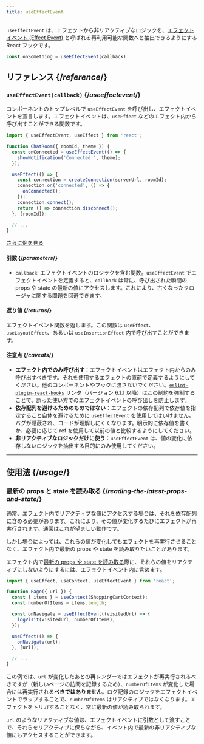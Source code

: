 ```yaml
---
title: useEffectEvent
---
```


<Intro>

`useEffectEvent` は、エフェクトから非リアクティブなロジックを、[エフェクトイベント (Effect Event)](/learn/separating-events-from-effects#declaring-an-effect-event) と呼ばれる再利用可能な関数へと抽出できるようにする React フックです。

```js
const onSomething = useEffectEvent(callback)
```

</Intro>

<InlineToc />

## リファレンス {/*reference*/}

### `useEffectEvent(callback)` {/*useeffectevent*/}

コンポーネントのトップレベルで `useEffectEvent` を呼び出し、エフェクトイベントを宣言します。エフェクトイベントは、`useEffect` などのエフェクト内から呼び出すことができる関数です。

```js {4-6,11}
import { useEffectEvent, useEffect } from 'react';

function ChatRoom({ roomId, theme }) {
  const onConnected = useEffectEvent(() => {
    showNotification('Connected!', theme);
  });

  useEffect(() => {
    const connection = createConnection(serverUrl, roomId);
    connection.on('connected', () => {
      onConnected();
    });
    connection.connect();
    return () => connection.disconnect();
  }, [roomId]);

  // ...
}
```

[さらに例を見る](#usage)

#### 引数 {/*parameters*/}

- `callback`: エフェクトイベントのロジックを含む関数。`useEffectEvent` でエフェクトイベントを定義すると、`callback` は常に、呼び出された瞬間の props や state の最新の値にアクセスします。これにより、古くなったクロージャに関する問題を回避できます。

#### 返り値 {/*returns*/}

エフェクトイベント関数を返します。この関数は `useEffect`、`useLayoutEffect`、あるいは `useInsertionEffect` 内で呼び出すことができます。

#### 注意点 {/*caveats*/}

- **エフェクト内でのみ呼び出す**：エフェクトイベントはエフェクト内からのみ呼び出すべきです。それを使用するエフェクトの直前で定義するようにしてください。他のコンポーネントやフックに渡さないでください。[`eslint-plugin-react-hooks`](/reference/eslint-plugin-react-hooks) リンタ（バージョン 6.1.1 以降）はこの制約を強制することで、誤った使い方でのエフェクトイベントの呼び出しを防止します。
- **依存配列を避けるためのものではない**：エフェクトの依存配列で依存値を指定すること自体を避けるために `useEffectEvent` を使用してはいけません。バグが隠蔽され、コードが理解しにくくなります。明示的に依存値を書くか、必要に応じて ref を使用して以前の値と比較するようにしてください。
- **非リアクティブなロジックだけに使う**：`useEffectEvent` は、値の変化に依存しないロジックを抽出する目的にのみ使用してください。

___

## 使用法 {/*usage*/}

### 最新の props と state を読み取る {/*reading-the-latest-props-and-state*/}

通常、エフェクト内でリアクティブな値にアクセスする場合は、それを依存配列に含める必要があります。これにより、その値が変化するたびにエフェクトが再実行されます。通常はこれが望ましい動作です。

しかし場合によっては、これらの値が変化してもエフェクトを再実行させることなく、エフェクト内で最新の props や state を読み取りたいことがあります。

エフェクト内で[最新の props や state を読み取る](/learn/separating-events-from-effects#reading-latest-props-and-state-with-effect-events)際に、それらの値をリアクティブにしないようにするには、エフェクトイベント内に含めます。

```js {7-9,12}
import { useEffect, useContext, useEffectEvent } from 'react';

function Page({ url }) {
  const { items } = useContext(ShoppingCartContext);
  const numberOfItems = items.length;

  const onNavigate = useEffectEvent((visitedUrl) => {
    logVisit(visitedUrl, numberOfItems);
  });

  useEffect(() => {
    onNavigate(url);
  }, [url]);

  // ...
}
```

この例では、`url` が変化したあとの再レンダーではエフェクトが再実行されるべきですが（新しいページの訪問を記録するため）、`numberOfItems` が変化した場合には再実行される**べきではありません**。ログ記録のロジックをエフェクトイベントでラップすることで、`numberOfItems` はリアクティブではなくなります。エフェクトをトリガすることなく、常に最新の値が読み取られます。

`url` のようなリアクティブな値は、エフェクトイベントに引数として渡すことで、それらをリアクティブに保ちながら、イベント内で最新の非リアクティブな値にもアクセスすることができます。

